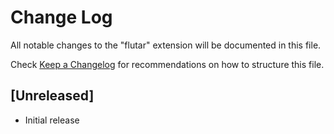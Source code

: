 # Change Log

All notable changes to the "flutar" extension will be documented in this file.

Check [Keep a Changelog](http://keepachangelog.com/) for recommendations on how to structure this file.

## [Unreleased]

- Initial release